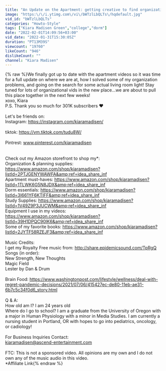 ```yaml
---
title: "An Update on the Apartment: getting creative to find organizational solutions | Moving Diaries pt.5"
image: "https:\/\/i.ytimg.com\/vi\/bWTzlLbQLTs\/hqdefault.jpg"
vid_id: "bWTzlLbQLTs"
categories: "Howto-Style"
tags: ["Kiara Madisen Green","college","dorm"]
date: "2022-02-01T14:09:56+03:00"
vid_date: "2022-01-31T15:30:05Z"
duration: "PT13M39S"
viewcount: "19760"
likeCount: "946"
dislikeCount: ""
channel: "Kiara Madisen"
---
```

{% raw %}We finally got up to date with the apartment videos so it was time for a full update on where we are at, how I solved some of my organization problems, and going on the search for some actual living room light! Stay tuned for lots of organizational vids in the new place...we are about to pull this place together in the next few weeks! <br />xoxo, Kiara <br />P.S. Thank you so much for 301K subscribers ❤️<br /><br />Let's be friends on:  <br />Instagram: <a rel="nofollow" target="blank" href="https://instagram.com/kiaramadisen/">https://instagram.com/kiaramadisen/</a> <br /><br />tiktok: <a rel="nofollow" target="blank" href="https://vm.tiktok.com/tudu8W/">https://vm.tiktok.com/tudu8W/</a> <br /><br />Pintrest: www.pinterest.com/kiaramadisen  <br /><br /><br />Check out my Amazon storefront to shop my*:<br />Organization &amp; planning supplies: <a rel="nofollow" target="blank" href="https://www.amazon.com/shop/kiaramadisen?listId=2PTJGENYWAWFA&amp;ref=idea_share_inf">https://www.amazon.com/shop/kiaramadisen?listId=2PTJGENYWAWFA&amp;ref=idea_share_inf</a> <br />Apartment must-haves: <a rel="nofollow" target="blank" href="https://www.amazon.com/shop/kiaramadisen?listId=1TLWK6G5N8JDX&amp;ref=idea_share_inf">https://www.amazon.com/shop/kiaramadisen?listId=1TLWK6G5N8JDX&amp;ref=idea_share_inf</a><br />Dorm essentials: <a rel="nofollow" target="blank" href="https://www.amazon.com/shop/kiaramadisen?listId=3I661YF6KTIFF&amp;ref=idea_share_inf">https://www.amazon.com/shop/kiaramadisen?listId=3I661YF6KTIFF&amp;ref=idea_share_inf</a> <br />Study Supplies: <a rel="nofollow" target="blank" href="https://www.amazon.com/shop/kiaramadisen?listId=1V49Z9P3JUCWM&amp;ref=idea_share_inf">https://www.amazon.com/shop/kiaramadisen?listId=1V49Z9P3JUCWM&amp;ref=idea_share_inf</a> <br />Equipment I use in my videos: <a rel="nofollow" target="blank" href="https://www.amazon.com/shop/kiaramadisen?listId=39H1DPQC90IK6&amp;ref=idea_share_inf">https://www.amazon.com/shop/kiaramadisen?listId=39H1DPQC90IK6&amp;ref=idea_share_inf</a> <br />Some of my favorite books: <a rel="nofollow" target="blank" href="https://www.amazon.com/shop/kiaramadisen?listId=2JYTF58RZEJF3&amp;ref=idea_share_inf">https://www.amazon.com/shop/kiaramadisen?listId=2JYTF58RZEJF3&amp;ref=idea_share_inf</a><br /><br />Music Credits: <br />I get my Royalty Free music from: <a rel="nofollow" target="blank" href="http://share.epidemicsound.com/TpRgQ">http://share.epidemicsound.com/TpRgQ</a> <br />Songs (in order): <br />New Strength, New Thoughts <br />Magic Field <br />Lester by Dan &amp; Drum<br /><br />Brain Food: <a rel="nofollow" target="blank" href="https://www.washingtonpost.com/lifestyle/wellness/deal-with-regret-pandemic-decisions/2021/07/06/415427ec-de80-11eb-ae31-6b7c5c34f0d6_story.html">https://www.washingtonpost.com/lifestyle/wellness/deal-with-regret-pandemic-decisions/2021/07/06/415427ec-de80-11eb-ae31-6b7c5c34f0d6_story.html</a> <br /><br /> Q &amp; A:<br />How old am I? I am 24 years old<br />Where do I go to school?  I am a graduate from the University of Oregon with a major in Human Physiology with a minor in Media Studies. I am currently a nursing student in Portland, OR with hopes to go into pediatrics, oncology, or cadiology!<br /><br />For Business Inquiries Contact: <br />kiaramadisen@ascend-entertainment.com<br /><br />FTC: This is not a sponsored video. All opinions are my own and I do not own any of the music audio in this video.<br />*Affiliate Link{% endraw %}
